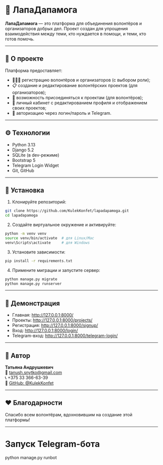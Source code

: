 # 🐾 ЛапаДапамога

**ЛапаДапамога** — это платформа для объединения волонтёров и организаторов добрых дел. Проект создан для упрощения взаимодействия между теми, кто нуждается в помощи, и теми, кто готов помочь.

---

## 🌸 О проекте

Платформа предоставляет:

- 🧑‍🤝‍🧑 регистрацию волонтёров и организаторов (с выбором роли);
- 📋 создание и редактирование волонтёрских проектов (для организаторов);
- 🤝 возможность присоединяться к проектам (для волонтёров);
- 👤 личный кабинет с редактированием профиля и отображением своих проектов;
- 🔐 авторизацию через логин/пароль и Telegram.

---

## ⚙️ Технологии

- Python 3.13  
- Django 5.2  
- SQLite (в dev-режиме)  
- Bootstrap 5  
- Telegram Login Widget  
- Git, GitHub

---

## 🚀 Установка

1. Клонируйте репозиторий:
```bash
git clone https://github.com/KulekKonfet/lapadapamoga.git
cd lapadapamoga
```

2. Создайте виртуальное окружение и активируйте:
```bash
python -m venv venv
source venv/bin/activate  # для Linux/Mac
venv\Scripts\activate     # для Windows
```

3. Установите зависимости:
```bash
pip install -r requirements.txt
```

4. Примените миграции и запустите сервер:
```bash
python manage.py migrate
python manage.py runserver
```

---

## 🧪 Демонстрация

- Главная: http://127.0.0.1:8000/
- Проекты: http://127.0.0.1:8000/projects/
- Регистрация: http://127.0.0.1:8000/signup/
- Вход: http://127.0.0.1:8000/login/
- Telegram-вход: http://127.0.0.1:8000/telegram-login/

---

## 📝 Автор

**Татьяна Андрушкевич**  
📧 [tanush.snytko@gmail.com](mailto:tanush.snytko@gmail.com)  
📞 +375 33 366-63-39  
🔗 [GitHub: @KulekKonfet](https://github.com/KulekKonfet)

---

## ❤️ Благодарности

Спасибо всем волонтёрам, вдохновившим на создание этой платформы!

---


# Запуск Telegram-бота
python manage.py runbot
